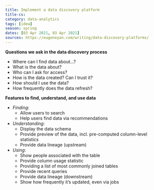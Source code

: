 ```yaml
---
title: Implement a data discovery platform
title-cs: 
category: data-analytics
tags: [idea]
season: spring
dates: [03 Apr 2021, 03 Apr 2021]
sources: https://eugeneyan.com/writing/data-discovery-platforms/
---
```


**Questions we ask in the data discovery process**
* Where can I find data about...?
* What is the data about?
* Who can I ask for access?
* How is the data created? Can I trust it?
* How should I use the data?
* How frequently does the data refresh?

**Features to find, understand, and use data**
* *Finding*:
	* Allow users to search
	* Help users find data via recommendations
* *Understanding*:
	* Display the data schema
	* Provide preview of the data, incl. pre-computed column-level statistics
	* Provide data lineage (upstream)
* *Using*:
	* Show people associated with the table
	* Provide column usage statistic
	* Providing a list of most commonly joined tables
	* Provide recent queries
	* Provide data lineage (downstream)
	* Show how frequently it’s updated, even via jobs